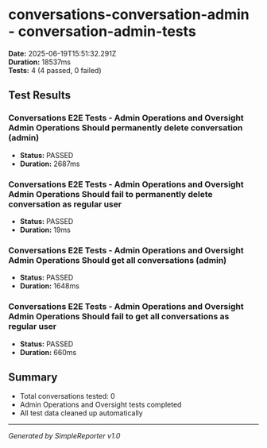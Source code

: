 # conversations-conversation-admin - conversation-admin-tests

**Date:** 2025-06-19T15:51:32.291Z  
**Duration:** 18537ms  
**Tests:** 4 (4 passed, 0 failed)

## Test Results


### Conversations E2E Tests - Admin Operations and Oversight Admin Operations Should permanently delete conversation (admin)
- **Status:** PASSED
- **Duration:** 2687ms



### Conversations E2E Tests - Admin Operations and Oversight Admin Operations Should fail to permanently delete conversation as regular user
- **Status:** PASSED
- **Duration:** 19ms



### Conversations E2E Tests - Admin Operations and Oversight Admin Operations Should get all conversations (admin)
- **Status:** PASSED
- **Duration:** 1648ms



### Conversations E2E Tests - Admin Operations and Oversight Admin Operations Should fail to get all conversations as regular user
- **Status:** PASSED
- **Duration:** 660ms



## Summary

- Total conversations tested: 0
- Admin Operations and Oversight tests completed
- All test data cleaned up automatically

---
*Generated by SimpleReporter v1.0*
